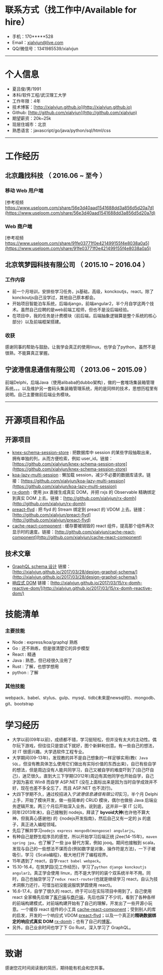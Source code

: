 # 联系方式（找工作中/Available for hire）

- 手机：170*****528
- Email：xialvjun@live.com
- QQ/微信号：1341985539/xialvjun

---

# 个人信息

 - 夏吕俊/男/1991
 - 本科/软件工程/武汉理工大学
 - 工作年限：4年
 - 技术博客：[http://xialvjun.github.io](http://xialvjun.github.io)
 - Github: [http://github.com/xialvjun](http://github.com/xialvjun)
 - 期望薪资：20k~25k
 - 现居住城市：北京
 - 熟悉语言：javascript/go/java/python/sql/html/css

---

# 工作经历

## 北京趣找科技 （ 2016.06 ~ 至今 ）

### 移动 Web 用户端
[参考视频 https://www.useloom.com/share/56e3d40aad1541688dd3a856d5d20a7d](https://www.useloom.com/share/56e3d40aad1541688dd3a856d5d20a7d)

### Web 商户端
[参考视频 https://www.useloom.com/share/91fe03771f0e421499155f4e8038a0a5](https://www.useloom.com/share/91fe03771f0e421499155f4e8038a0a5)


## 北京筑梦园科技有限公司 （ 2015.10 ~ 2016.04 ）

### 工作内容
- 前一个月培训，安排些学习任务，js基础，高级，konckoutjs，react。除了konckoutjs自己没学过，其他自己原本都会。
- 开始项目智能泊车系统，后端django，前端angular2，半个月自学这两个技术。虽然自己应聘的是web前端工程师，但也不是没后端经验。
- 在项目中，我的任务是计费模块（前后端，后端抽象逻辑算是整个系统的核心部分）以及前端框架搭建。

### 收获
感谢同事的帮助与鼓励，让我学会真正的使用linux。也学会了python，虽然不是很熟，不能算真正掌握。


## 宁波港信息通信有限公司 （ 2013.06 ~ 2015.09 ）
前端Delphi，后端Java（使用alibaba的dubbo架构），做的一套堆场集装箱管理系统。。。以及维护另一套码头集装箱管理系统，用的是同样的技术，思想历程里有说明。自己主要做前后端业务模块。

---

# 开源项目和作品

## 开源项目

 - [knex-schema-session-store](https://github.com/xialvjun/knex-schema-session-store) : 把数据库中 session 的某些字段抽取出来，拥有单独的列，从而方便检索，例如 user_id。链接：[https://github.com/xialvjun/knex-schema-session-store](https://github.com/xialvjun/knex-schema-session-store)
 - [koa-lazy-multi-session](https://github.com/xialvjun/koa-lazy-multi-session) : 懒加载 session，减少不必要的数据库请求。链接：[https://github.com/xialvjun/koa-lazy-multi-session](https://github.com/xialvjun/koa-lazy-multi-session)
 - [rx-domh](http://github.com/xialvjun/rx-domh) : 使用 jsx 直接生成真实 DOM，并把 rxjs 的 Observable 精确绑定到真实 DOM 上去。链接：[http://github.com/xialvjun/rx-domh](http://github.com/xialvjun/rx-domh)
 - [preact-flyd](http://github.com/xialvjun/preact-flyd) : 把 flyd 的 Stream 绑定到 preact 的 VDOM 上去。链接：[http://github.com/xialvjun/preact-flyd](http://github.com/xialvjun/preact-flyd)
 - [cache-react-component](http://github.com/xialvjun/cache-react-component) : 缓存要被销毁的 react 组件，提高那个组件再次显示时的速度。链接：[http://github.com/xialvjun/cache-react-component](http://github.com/xialvjun/cache-react-component)

## 技术文章

- [GraphQL schema 设计](http://xialvjun.github.io/2017/03/28/design-graphql-schema/) 链接：[http://xialvjun.github.io/2017/03/28/design-graphql-schema/](http://xialvjun.github.io/2017/03/28/design-graphql-schema/)
- [响应式 DOM](http://xialvjun.github.io/2017/03/15/rx-domh-reactive-dom/) 链接：[http://xialvjun.github.io/2017/03/15/rx-domh-reactive-dom/](http://xialvjun.github.io/2017/03/15/rx-domh-reactive-dom/)

# 技能清单

### 主要技能

- Node : express/koa/graphql 熟练
- Go : 还不熟练，但是很清楚它的异步模型
- React : 精通
- Java : 熟悉，但已经很久没用了
- Rust : 了解，也想学想用
- python : 了解

### 其他技能

webpack、babel、stylus、gulp、mysql、tidb(未来是newsql的)、mongodb、git、bootstrap

# 学习经历
- 大学以前(09年以前)，成绩都不错，学习挺轻松，但并没有太大的主动性。偶尔玩下游戏，但往往只是尝试下就好，图个新鲜和创意。有一些自己的想法，对 IT 很感兴趣。大学选软件工程专业。
- 大学期间(09-13年)，发现教的并不是自己想象的一样足够实用(教`C Java SQL`，但没有教具体怎么使用它们做出有实际价值的东西出来)，自已有些自学的想法，但是周边没有人能共同学习，自己又被自学的难度吓到了(自己吓自己)，迷茫很久。直到大三下学期(2012年)周边有其他同学也开始自学，自己才因为喜欢 Win8 而自学 ASP.NET (没在上面标出来是因为当时自学成效并不好，现在也差不多全忘了，而且 ASP.NET 也不流行)。
- 大四下学期不久，通过校招进入*宁波港信息通信有限公司*实习，半个月 Delphi 上手，开始了模块开发，做一些简单的 CRUD 模块，偶尔也做些 Java 后端业务逻辑开发。两三个月后开始深入业务。说到底，这并非一家 IT 公司。
- 同年(2013年末)，自己接触到 nodejs，拜读了 **byvoid大神**(也许他不算大神，但我真心感谢他) 的《nodejs开发指南》，然后自己又有一定的 js 的底子，真正进入编程领域。
- 先后了解并学习`nodejs express mongodb(mongoose) angularjs`。
- 有种自己是野生程序员的感觉，所以开始学习后端正统 j2ee(14-15年)，`maven spring jpa`，也了解了一些 jpa 替代方案，例如 jooq。期间也接触到 scala，发现与自己的一些想法不谋而合(例如数字是对象，操作符是方法)，一下子被吸引，学习《Scala编程》，极大地打开了编程视界。
- 15年遇到了 react，自学`react babel webpack`。
- 15.10-16.4，在筑梦园(见工作经历)，学习了`python django konckoutjs angular2`。真正学会使用 linux，而不是大学时的装个双系统半年不用。同时，自己也抽空学习了`redux react-router`(也就是继续学习 react，自认为技术洞察力还行，可惜当初没能说服筑梦圆使用 react)。
- 16.6-17.4，自学了很久的 react，终于可以在实际项目中用到了。自己使用 react 全家桶先后做了[客户端](https://www.useloom.com/share/56e3d40aad1541688dd3a856d5d20a7d)与[商户端](https://www.useloom.com/share/91fe03771f0e421499155f4e8038a0a5)，先后也踩了不少坑，看到了各种各样的前端构建模式，对前端构建开始有了自己的理解，开发出了一些开源小玩意。一个缓存 react 组件的小工具 [cache-react-component](https://github.com/xialvjun/cache-react-component)；受到别人的库的启发，开发的一个响应式 VDOM [preact-flyd](https://github.com/xialvjun/preact-flyd)；以及一个真正的**精确数据绑定的响应式真实 DOM** [rx-domh](https://github.com/xialvjun/rx-domh)；也有了自己的[博客](https://xialvjun.github.io/)。
- 另外，自己业余时间也学了下 Go Rust，深入学习了 GraphQL。


---

# 致谢
感谢您花时间阅读我的简历，期待能有机会和您共事。
